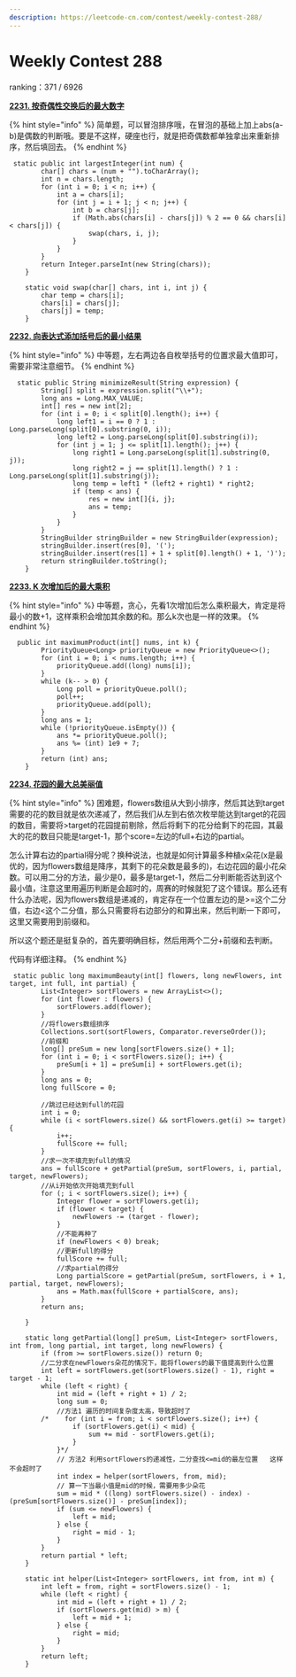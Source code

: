 ```yaml
---
description: https://leetcode-cn.com/contest/weekly-contest-288/
---
```


# Weekly Contest 288

ranking：371 / 6926

[**2231. 按奇偶性交换后的最大数字**](https://leetcode-cn.com/problems/largest-number-after-digit-swaps-by-parity/)

{% hint style="info" %}
简单题，可以冒泡排序哦，在冒泡的基础上加上abs(a-b)是偶数的判断哦。要是不这样，硬座也行，就是把奇偶数都单独拿出来重新排序，然后填回去。
{% endhint %}

```
 static public int largestInteger(int num) {
        char[] chars = (num + "").toCharArray();
        int n = chars.length;
        for (int i = 0; i < n; i++) {
            int a = chars[i];
            for (int j = i + 1; j < n; j++) {
                int b = chars[j];
                if (Math.abs(chars[i] - chars[j]) % 2 == 0 && chars[i] < chars[j]) {
                    swap(chars, i, j);
                }
            }
        }
        return Integer.parseInt(new String(chars));
    }

    static void swap(char[] chars, int i, int j) {
        char temp = chars[i];
        chars[i] = chars[j];
        chars[j] = temp;
    }
```

[**2232. 向表达式添加括号后的最小结果**](https://leetcode-cn.com/problems/minimize-result-by-adding-parentheses-to-expression/)

{% hint style="info" %}
中等题，左右两边各自枚举括号的位置求最大值即可，需要非常注意细节。
{% endhint %}

```
  static public String minimizeResult(String expression) {
        String[] split = expression.split("\\+");
        long ans = Long.MAX_VALUE;
        int[] res = new int[2];
        for (int i = 0; i < split[0].length(); i++) {
            long left1 = i == 0 ? 1 : Long.parseLong(split[0].substring(0, i));
            long left2 = Long.parseLong(split[0].substring(i));
            for (int j = 1; j <= split[1].length(); j++) {
                long right1 = Long.parseLong(split[1].substring(0, j));
                long right2 = j == split[1].length() ? 1 : Long.parseLong(split[1].substring(j));
                long temp = left1 * (left2 + right1) * right2;
                if (temp < ans) {
                    res = new int[]{i, j};
                    ans = temp;
                }
            }
        }
        StringBuilder stringBuilder = new StringBuilder(expression);
        stringBuilder.insert(res[0], '(');
        stringBuilder.insert(res[1] + 1 + split[0].length() + 1, ')');
        return stringBuilder.toString();
    }
```

[**2233. K 次增加后的最大乘积**](https://leetcode-cn.com/problems/maximum-product-after-k-increments/)

{% hint style="info" %}
中等题，贪心，先看1次增加后怎么乘积最大，肯定是将最小的数+1，这样乘积会增加其余数的和。那么k次也是一样的效果。
{% endhint %}

```
  public int maximumProduct(int[] nums, int k) {
        PriorityQueue<Long> priorityQueue = new PriorityQueue<>();
        for (int i = 0; i < nums.length; i++) {
            priorityQueue.add((long) nums[i]);
        }
        while (k-- > 0) {
            Long poll = priorityQueue.poll();
            poll++;
            priorityQueue.add(poll);
        }
        long ans = 1;
        while (!priorityQueue.isEmpty()) {
            ans *= priorityQueue.poll();
            ans %= (int) 1e9 + 7;
        }
        return (int) ans;
    }
```

[**2234. 花园的最大总美丽值**](https://leetcode-cn.com/problems/maximum-total-beauty-of-the-gardens/)

{% hint style="info" %}
困难题，flowers数组从大到小排序，然后其达到target需要的花的数目就是依次递减了，然后我们从左到右依次枚举能达到target的花园的数目，需要将>target的花园提前剔除，然后将剩下的花分给剩下的花园，其最大的花的数目只能是target-1，那个score=左边的full+右边的partial。

怎么计算右边的partial得分呢？换种说法，也就是如何计算最多种植x朵花(x是最优的，因为flowers数组是降序，其剩下的花朵数是最多的)，右边花园的最小花朵数。可以用二分的方法，最少是0，最多是target-1，然后二分判断能否达到这个最小值，注意这里用遍历判断是会超时的，周赛的时候就犯了这个错误。那么还有什么办法呢，因为flowers数组是递减的，肯定存在一个位置左边的是>=这个二分值，右边<这个二分值，那么只需要将右边部分的和算出来，然后判断一下即可，这里又需要用到前缀和。&#x20;

所以这个题还是挺复杂的，首先要明确目标，然后用两个二分+前缀和去判断。

代码有详细注释。
{% endhint %}

```
 static public long maximumBeauty(int[] flowers, long newFlowers, int target, int full, int partial) {
        List<Integer> sortFlowers = new ArrayList<>();
        for (int flower : flowers) {
            sortFlowers.add(flower);
        }
        //将flowers数组排序
        Collections.sort(sortFlowers, Comparator.reverseOrder());
        //前缀和
        long[] preSum = new long[sortFlowers.size() + 1];
        for (int i = 0; i < sortFlowers.size(); i++) {
            preSum[i + 1] = preSum[i] + sortFlowers.get(i);
        }
        long ans = 0;
        long fullScore = 0;

        //跳过已经达到full的花园
        int i = 0;
        while (i < sortFlowers.size() && sortFlowers.get(i) >= target) {
            i++;
            fullScore += full;
        }
        //求一次不填充到full的情况
        ans = fullScore + getPartial(preSum, sortFlowers, i, partial, target, newFlowers);
        //从i开始依次开始填充到full
        for (; i < sortFlowers.size(); i++) {
            Integer flower = sortFlowers.get(i);
            if (flower < target) {
                newFlowers -= (target - flower);
            }
            //不能再种了
            if (newFlowers < 0) break;
            //更新full的得分
            fullScore += full;
            //求partial的得分
            Long partialScore = getPartial(preSum, sortFlowers, i + 1, partial, target, newFlowers);
            ans = Math.max(fullScore + partialScore, ans);
        }
        return ans;

    }

    static long getPartial(long[] preSum, List<Integer> sortFlowers, int from, long partial, int target, long newFlowers) {
        if (from >= sortFlowers.size()) return 0;
        //二分求在newFlowers朵花的情况下，能将flowers的最下值提高到什么位置
        int left = sortFlowers.get(sortFlowers.size() - 1), right = target - 1;
        while (left < right) {
            int mid = (left + right + 1) / 2;
            long sum = 0;
            //方法1 遍历的时间复杂度太高，导致超时了
        /*    for (int i = from; i < sortFlowers.size(); i++) {
                if (sortFlowers.get(i) < mid) {
                    sum += mid - sortFlowers.get(i);
                }
            }*/
            // 方法2 利用sortFlowers的递减性，二分查找<=mid的最左位置   这样不会超时了
            int index = helper(sortFlowers, from, mid);
            // 算一下当最小值是mid的时候，需要用多少朵花
            sum = mid * ((long) sortFlowers.size() - index) - (preSum[sortFlowers.size()] - preSum[index]);
            if (sum <= newFlowers) {
                left = mid;
            } else {
                right = mid - 1;
            }
        }
        return partial * left;
    }

    static int helper(List<Integer> sortFlowers, int from, int m) {
        int left = from, right = sortFlowers.size() - 1;
        while (left < right) {
            int mid = (left + right + 1) / 2;
            if (sortFlowers.get(mid) > m) {
                left = mid + 1;
            } else {
                right = mid;
            }
        }
        return left;
    }
```
